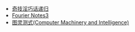 - [奇技淫巧话递归](papers/recursion.md)
- [Fourier Notes3](papers/fourier.md)
- [图灵测式(Computer Machinery and Intelligence)](papers/turingtest.md)
